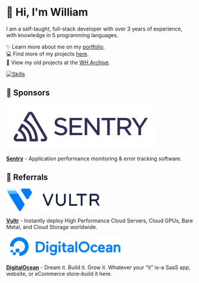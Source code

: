 # 👋 Hi, I'm William
I am a self-taught, full-stack developer with over 3 years of experience, with knowledge in 5 programming languages.

✨️ Learn more about me on my [portfolio](https://williamharrison.dev).
<br>
💻 Find more of my projects [here](https://github.com/wdhdev).
<br>
📁 View my old projects at the [WH Archive](https://github.com/WHArchive).

[![Skills](https://skillicons.dev/icons?i=css,cloudflare,discord,bots,docker,express,firebase,git,github,githubactions,html,js,linux,md,mongodb,netlify,nodejs,py,sentry,tailwind,ts,vercel,vscode,wordpress)](https://wdh.gg/dev)

## 💖 Sponsors

<a href="https://sentry.io">
    <picture>
        <source media="(prefers-color-scheme: dark)" srcset="https://raw.githubusercontent.com/WilliamDavidHarrison/WilliamDavidHarrison/main/images/sponsors/sentry/wordmark-light-200x60.svg">
        <img alt="Sentry" src="https://raw.githubusercontent.com/WilliamDavidHarrison/WilliamDavidHarrison/main/images/sponsors/sentry/wordmark-dark-200x60.svg">
    </picture>
</a>

**[Sentry](https://sentry.io)** - Application performance monitoring & error tracking software.

## 🤝 Referrals

<a href="https://www.vultr.com/?ref=9326868">
    <picture>
        <source media="(prefers-color-scheme: dark)" srcset="https://raw.githubusercontent.com/WilliamDavidHarrison/WilliamDavidHarrison/main/images/referrals/vultr/logo_ondark.svg">
        <img height="60" alt="Vultr" src="https://raw.githubusercontent.com/WilliamDavidHarrison/WilliamDavidHarrison/main/images/referrals/vultr/logo_onwhite.svg">
    </picture>
</a>

**[Vultr](https://www.vultr.com/?ref=9326868)** - Instantly deploy High Performance Cloud Servers, Cloud GPUs, Bare Metal, and Cloud Storage worldwide.

<a href="https://m.do.co/c/2d98314031c4">
    <img height="60" alt="DigitalOcean" src="https://raw.githubusercontent.com/WilliamDavidHarrison/WilliamDavidHarrison/main/images/referrals/digitalocean/horizontal.svg">
</a>

**[DigitalOcean](https://m.do.co/c/2d98314031c4)** - Dream it. Build it. Grow it. Whatever your “it” is–a SaaS app, website, or eCommerce store–build it here.
